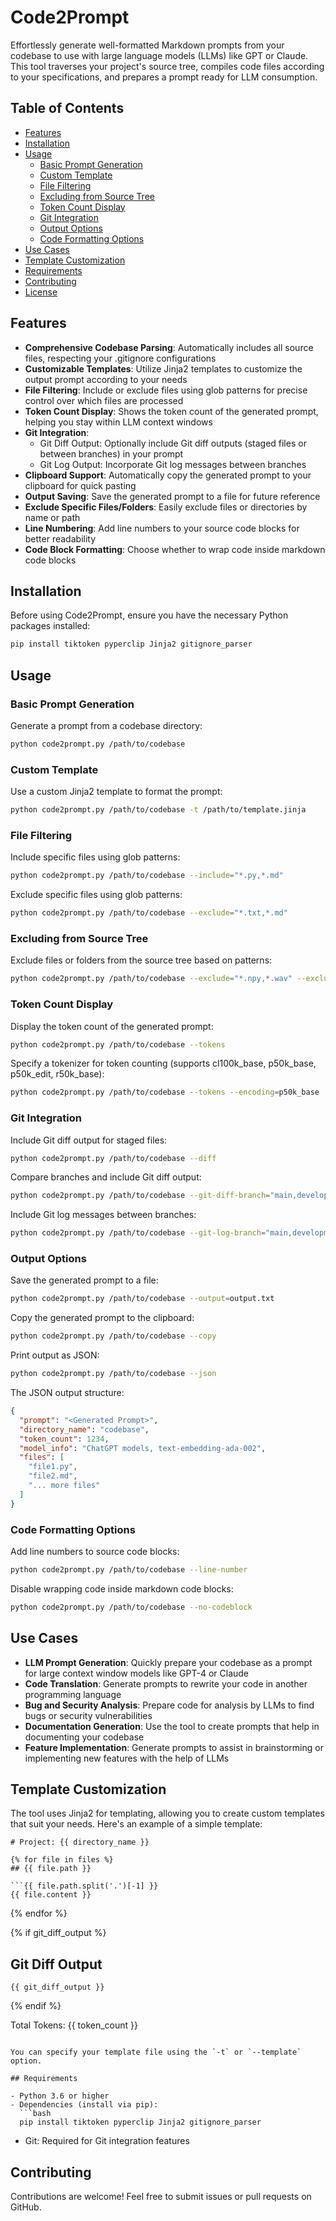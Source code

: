 # Code2Prompt

Effortlessly generate well-formatted Markdown prompts from your codebase to use with large language models (LLMs) like GPT or Claude. This tool traverses your project's source tree, compiles code files according to your specifications, and prepares a prompt ready for LLM consumption.

## Table of Contents
- [Features](#features)
- [Installation](#installation)
- [Usage](#usage)
  - [Basic Prompt Generation](#basic-prompt-generation)
  - [Custom Template](#custom-template)
  - [File Filtering](#file-filtering)
  - [Excluding from Source Tree](#excluding-from-source-tree)
  - [Token Count Display](#token-count-display)
  - [Git Integration](#git-integration)
  - [Output Options](#output-options)
  - [Code Formatting Options](#code-formatting-options)
- [Use Cases](#use-cases)
- [Template Customization](#template-customization)
- [Requirements](#requirements)
- [Contributing](#contributing)
- [License](#license)

## Features

- **Comprehensive Codebase Parsing**: Automatically includes all source files, respecting your .gitignore configurations
- **Customizable Templates**: Utilize Jinja2 templates to customize the output prompt according to your needs
- **File Filtering**: Include or exclude files using glob patterns for precise control over which files are processed
- **Token Count Display**: Shows the token count of the generated prompt, helping you stay within LLM context windows
- **Git Integration**:
  - Git Diff Output: Optionally include Git diff outputs (staged files or between branches) in your prompt
  - Git Log Output: Incorporate Git log messages between branches
- **Clipboard Support**: Automatically copy the generated prompt to your clipboard for quick pasting
- **Output Saving**: Save the generated prompt to a file for future reference
- **Exclude Specific Files/Folders**: Easily exclude files or directories by name or path
- **Line Numbering**: Add line numbers to your source code blocks for better readability
- **Code Block Formatting**: Choose whether to wrap code inside markdown code blocks

## Installation

Before using Code2Prompt, ensure you have the necessary Python packages installed:

```bash
pip install tiktoken pyperclip Jinja2 gitignore_parser
```

## Usage

### Basic Prompt Generation

Generate a prompt from a codebase directory:

```bash
python code2prompt.py /path/to/codebase
```

### Custom Template

Use a custom Jinja2 template to format the prompt:

```bash
python code2prompt.py /path/to/codebase -t /path/to/template.jinja
```

### File Filtering

Include specific files using glob patterns:

```bash
python code2prompt.py /path/to/codebase --include="*.py,*.md"
```

Exclude specific files using glob patterns:

```bash
python code2prompt.py /path/to/codebase --exclude="*.txt,*.md"
```

### Excluding from Source Tree

Exclude files or folders from the source tree based on patterns:

```bash
python code2prompt.py /path/to/codebase --exclude="*.npy,*.wav" --exclude-from-tree
```

### Token Count Display

Display the token count of the generated prompt:

```bash
python code2prompt.py /path/to/codebase --tokens
```

Specify a tokenizer for token counting (supports cl100k_base, p50k_base, p50k_edit, r50k_base):

```bash
python code2prompt.py /path/to/codebase --tokens --encoding=p50k_base
```

### Git Integration

Include Git diff output for staged files:

```bash
python code2prompt.py /path/to/codebase --diff
```

Compare branches and include Git diff output:

```bash
python code2prompt.py /path/to/codebase --git-diff-branch="main,development"
```

Include Git log messages between branches:

```bash
python code2prompt.py /path/to/codebase --git-log-branch="main,development"
```

### Output Options

Save the generated prompt to a file:

```bash
python code2prompt.py /path/to/codebase --output=output.txt
```

Copy the generated prompt to the clipboard:

```bash
python code2prompt.py /path/to/codebase --copy
```

Print output as JSON:

```bash
python code2prompt.py /path/to/codebase --json
```

The JSON output structure:

```json
{
  "prompt": "<Generated Prompt>",
  "directory_name": "codebase",
  "token_count": 1234,
  "model_info": "ChatGPT models, text-embedding-ada-002",
  "files": [
    "file1.py",
    "file2.md",
    "... more files"
  ]
}
```

### Code Formatting Options

Add line numbers to source code blocks:

```bash
python code2prompt.py /path/to/codebase --line-number
```

Disable wrapping code inside markdown code blocks:

```bash
python code2prompt.py /path/to/codebase --no-codeblock
```

## Use Cases

- **LLM Prompt Generation**: Quickly prepare your codebase as a prompt for large context window models like GPT-4 or Claude
- **Code Translation**: Generate prompts to rewrite your code in another programming language
- **Bug and Security Analysis**: Prepare code for analysis by LLMs to find bugs or security vulnerabilities
- **Documentation Generation**: Use the tool to create prompts that help in documenting your codebase
- **Feature Implementation**: Generate prompts to assist in brainstorming or implementing new features with the help of LLMs

## Template Customization

The tool uses Jinja2 for templating, allowing you to create custom templates that suit your needs. Here's an example of a simple template:

```jinja
# Project: {{ directory_name }}

{% for file in files %}
## {{ file.path }}

```{{ file.path.split('.')[-1] }}
{{ file.content }}
```
{% endfor %}

{% if git_diff_output %}
## Git Diff Output
```
{{ git_diff_output }}
```
{% endif %}

Total Tokens: {{ token_count }}
```

You can specify your template file using the `-t` or `--template` option.

## Requirements

- Python 3.6 or higher
- Dependencies (install via pip):
  ```bash
  pip install tiktoken pyperclip Jinja2 gitignore_parser
  ```
- Git: Required for Git integration features

## Contributing

Contributions are welcome! Feel free to submit issues or pull requests on GitHub.